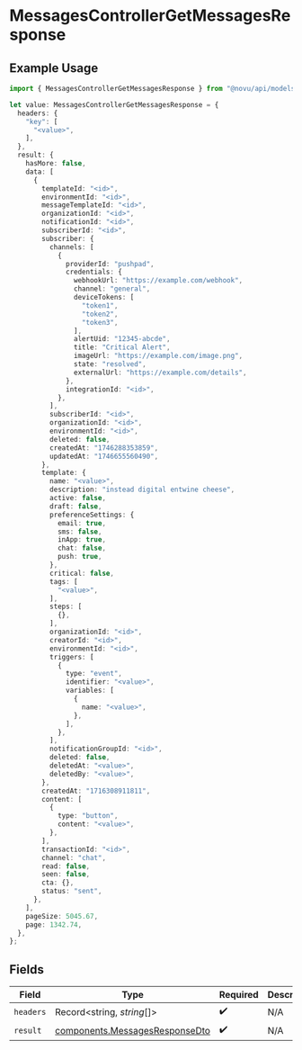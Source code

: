 # MessagesControllerGetMessagesResponse

## Example Usage

```typescript
import { MessagesControllerGetMessagesResponse } from "@novu/api/models/operations";

let value: MessagesControllerGetMessagesResponse = {
  headers: {
    "key": [
      "<value>",
    ],
  },
  result: {
    hasMore: false,
    data: [
      {
        templateId: "<id>",
        environmentId: "<id>",
        messageTemplateId: "<id>",
        organizationId: "<id>",
        notificationId: "<id>",
        subscriberId: "<id>",
        subscriber: {
          channels: [
            {
              providerId: "pushpad",
              credentials: {
                webhookUrl: "https://example.com/webhook",
                channel: "general",
                deviceTokens: [
                  "token1",
                  "token2",
                  "token3",
                ],
                alertUid: "12345-abcde",
                title: "Critical Alert",
                imageUrl: "https://example.com/image.png",
                state: "resolved",
                externalUrl: "https://example.com/details",
              },
              integrationId: "<id>",
            },
          ],
          subscriberId: "<id>",
          organizationId: "<id>",
          environmentId: "<id>",
          deleted: false,
          createdAt: "1746288353859",
          updatedAt: "1746655560490",
        },
        template: {
          name: "<value>",
          description: "instead digital entwine cheese",
          active: false,
          draft: false,
          preferenceSettings: {
            email: true,
            sms: false,
            inApp: true,
            chat: false,
            push: true,
          },
          critical: false,
          tags: [
            "<value>",
          ],
          steps: [
            {},
          ],
          organizationId: "<id>",
          creatorId: "<id>",
          environmentId: "<id>",
          triggers: [
            {
              type: "event",
              identifier: "<value>",
              variables: [
                {
                  name: "<value>",
                },
              ],
            },
          ],
          notificationGroupId: "<id>",
          deleted: false,
          deletedAt: "<value>",
          deletedBy: "<value>",
        },
        createdAt: "1716308911811",
        content: [
          {
            type: "button",
            content: "<value>",
          },
        ],
        transactionId: "<id>",
        channel: "chat",
        read: false,
        seen: false,
        cta: {},
        status: "sent",
      },
    ],
    pageSize: 5045.67,
    page: 1342.74,
  },
};
```

## Fields

| Field                                                                            | Type                                                                             | Required                                                                         | Description                                                                      |
| -------------------------------------------------------------------------------- | -------------------------------------------------------------------------------- | -------------------------------------------------------------------------------- | -------------------------------------------------------------------------------- |
| `headers`                                                                        | Record<string, *string*[]>                                                       | :heavy_check_mark:                                                               | N/A                                                                              |
| `result`                                                                         | [components.MessagesResponseDto](../../models/components/messagesresponsedto.md) | :heavy_check_mark:                                                               | N/A                                                                              |